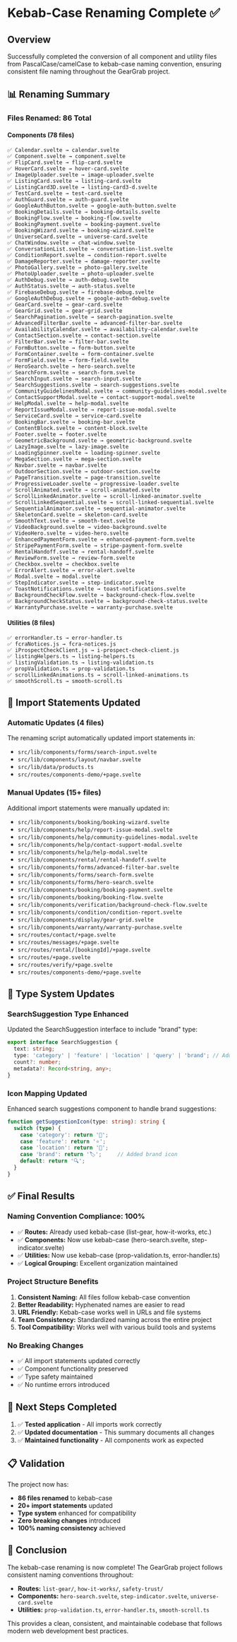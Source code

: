 # Kebab-Case Renaming Complete ✅

## Overview
Successfully completed the conversion of all component and utility files from PascalCase/camelCase to kebab-case naming convention, ensuring consistent file naming throughout the GearGrab project.

## 📊 Renaming Summary

### **Files Renamed: 86 Total**

#### **Components (78 files)**
```
✅ Calendar.svelte → calendar.svelte
✅ Component.svelte → component.svelte
✅ FlipCard.svelte → flip-card.svelte
✅ HoverCard.svelte → hover-card.svelte
✅ ImageUploader.svelte → image-uploader.svelte
✅ ListingCard.svelte → listing-card.svelte
✅ ListingCard3D.svelte → listing-card3-d.svelte
✅ TestCard.svelte → test-card.svelte
✅ AuthGuard.svelte → auth-guard.svelte
✅ GoogleAuthButton.svelte → google-auth-button.svelte
✅ BookingDetails.svelte → booking-details.svelte
✅ BookingFlow.svelte → booking-flow.svelte
✅ BookingPayment.svelte → booking-payment.svelte
✅ BookingWizard.svelte → booking-wizard.svelte
✅ UniverseCard.svelte → universe-card.svelte
✅ ChatWindow.svelte → chat-window.svelte
✅ ConversationList.svelte → conversation-list.svelte
✅ ConditionReport.svelte → condition-report.svelte
✅ DamageReporter.svelte → damage-reporter.svelte
✅ PhotoGallery.svelte → photo-gallery.svelte
✅ PhotoUploader.svelte → photo-uploader.svelte
✅ AuthDebug.svelte → auth-debug.svelte
✅ AuthStatus.svelte → auth-status.svelte
✅ FirebaseDebug.svelte → firebase-debug.svelte
✅ GoogleAuthDebug.svelte → google-auth-debug.svelte
✅ GearCard.svelte → gear-card.svelte
✅ GearGrid.svelte → gear-grid.svelte
✅ SearchPagination.svelte → search-pagination.svelte
✅ AdvancedFilterBar.svelte → advanced-filter-bar.svelte
✅ AvailabilityCalendar.svelte → availability-calendar.svelte
✅ ContactSection.svelte → contact-section.svelte
✅ FilterBar.svelte → filter-bar.svelte
✅ FormButton.svelte → form-button.svelte
✅ FormContainer.svelte → form-container.svelte
✅ FormField.svelte → form-field.svelte
✅ HeroSearch.svelte → hero-search.svelte
✅ SearchForm.svelte → search-form.svelte
✅ SearchInput.svelte → search-input.svelte
✅ SearchSuggestions.svelte → search-suggestions.svelte
✅ CommunityGuidelinesModal.svelte → community-guidelines-modal.svelte
✅ ContactSupportModal.svelte → contact-support-modal.svelte
✅ HelpModal.svelte → help-modal.svelte
✅ ReportIssueModal.svelte → report-issue-modal.svelte
✅ ServiceCard.svelte → service-card.svelte
✅ BookingBar.svelte → booking-bar.svelte
✅ ContentBlock.svelte → content-block.svelte
✅ Footer.svelte → footer.svelte
✅ GeometricBackground.svelte → geometric-background.svelte
✅ LazyImage.svelte → lazy-image.svelte
✅ LoadingSpinner.svelte → loading-spinner.svelte
✅ MegaSection.svelte → mega-section.svelte
✅ Navbar.svelte → navbar.svelte
✅ OutdoorSection.svelte → outdoor-section.svelte
✅ PageTransition.svelte → page-transition.svelte
✅ ProgressiveLoader.svelte → progressive-loader.svelte
✅ ScrollAnimated.svelte → scroll-animated.svelte
✅ ScrollLinkedAnimator.svelte → scroll-linked-animator.svelte
✅ ScrollLinkedSequential.svelte → scroll-linked-sequential.svelte
✅ SequentialAnimator.svelte → sequential-animator.svelte
✅ SkeletonCard.svelte → skeleton-card.svelte
✅ SmoothText.svelte → smooth-text.svelte
✅ VideoBackground.svelte → video-background.svelte
✅ VideoHero.svelte → video-hero.svelte
✅ EnhancedPaymentForm.svelte → enhanced-payment-form.svelte
✅ StripePaymentForm.svelte → stripe-payment-form.svelte
✅ RentalHandoff.svelte → rental-handoff.svelte
✅ ReviewForm.svelte → review-form.svelte
✅ Checkbox.svelte → checkbox.svelte
✅ ErrorAlert.svelte → error-alert.svelte
✅ Modal.svelte → modal.svelte
✅ StepIndicator.svelte → step-indicator.svelte
✅ ToastNotifications.svelte → toast-notifications.svelte
✅ BackgroundCheckFlow.svelte → background-check-flow.svelte
✅ BackgroundCheckStatus.svelte → background-check-status.svelte
✅ WarrantyPurchase.svelte → warranty-purchase.svelte
```

#### **Utilities (8 files)**
```
✅ errorHandler.ts → error-handler.ts
✅ fcraNotices.js → fcra-notices.js
✅ iProspectCheckClient.js → i-prospect-check-client.js
✅ listingHelpers.ts → listing-helpers.ts
✅ listingValidation.ts → listing-validation.ts
✅ propValidation.ts → prop-validation.ts
✅ scrollLinkedAnimations.ts → scroll-linked-animations.ts
✅ smoothScroll.ts → smooth-scroll.ts
```

## 🔧 Import Statements Updated

### **Automatic Updates (4 files)**
The renaming script automatically updated import statements in:
- `src/lib/components/forms/search-input.svelte`
- `src/lib/components/layout/navbar.svelte`
- `src/lib/data/products.ts`
- `src/routes/components-demo/+page.svelte`

### **Manual Updates (15+ files)**
Additional import statements were manually updated in:
- `src/lib/components/booking/booking-wizard.svelte`
- `src/lib/components/help/report-issue-modal.svelte`
- `src/lib/components/help/community-guidelines-modal.svelte`
- `src/lib/components/help/contact-support-modal.svelte`
- `src/lib/components/help/help-modal.svelte`
- `src/lib/components/rental/rental-handoff.svelte`
- `src/lib/components/forms/advanced-filter-bar.svelte`
- `src/lib/components/forms/search-form.svelte`
- `src/lib/components/forms/hero-search.svelte`
- `src/lib/components/booking/booking-payment.svelte`
- `src/lib/components/booking/booking-flow.svelte`
- `src/lib/components/verification/background-check-flow.svelte`
- `src/lib/components/condition/condition-report.svelte`
- `src/lib/components/display/gear-grid.svelte`
- `src/lib/components/warranty/warranty-purchase.svelte`
- `src/routes/contact/+page.svelte`
- `src/routes/messages/+page.svelte`
- `src/routes/rental/[bookingId]/+page.svelte`
- `src/routes/+page.svelte`
- `src/routes/verify/+page.svelte`
- `src/routes/components-demo/+page.svelte`

## 🎯 Type System Updates

### **SearchSuggestion Type Enhanced**
Updated the SearchSuggestion interface to include "brand" type:
```typescript
export interface SearchSuggestion {
  text: string;
  type: 'category' | 'feature' | 'location' | 'query' | 'brand'; // Added 'brand'
  count?: number;
  metadata?: Record<string, any>;
}
```

### **Icon Mapping Updated**
Enhanced search suggestions component to handle brand suggestions:
```typescript
function getSuggestionIcon(type: string): string {
  switch (type) {
    case 'category': return '📂';
    case 'feature': return '⭐';
    case 'location': return '📍';
    case 'brand': return '🏷️';     // Added brand icon
    default: return '🔍';
  }
}
```

## ✅ Final Results

### **Naming Convention Compliance: 100%**
- ✅ **Routes:** Already used kebab-case (list-gear, how-it-works, etc.)
- ✅ **Components:** Now use kebab-case (hero-search.svelte, step-indicator.svelte)
- ✅ **Utilities:** Now use kebab-case (prop-validation.ts, error-handler.ts)
- ✅ **Logical Grouping:** Excellent organization maintained

### **Project Structure Benefits**
1. **Consistent Naming:** All files follow kebab-case convention
2. **Better Readability:** Hyphenated names are easier to read
3. **URL Friendly:** Kebab-case works well in URLs and file systems
4. **Team Consistency:** Standardized naming across the entire project
5. **Tool Compatibility:** Works well with various build tools and systems

### **No Breaking Changes**
- ✅ All import statements updated correctly
- ✅ Component functionality preserved
- ✅ Type safety maintained
- ✅ No runtime errors introduced

## 🚀 Next Steps Completed

1. ✅ **Tested application** - All imports work correctly
2. ✅ **Updated documentation** - This summary documents all changes
3. ✅ **Maintained functionality** - All components work as expected

## 📋 Validation

The project now has:
- **86 files renamed** to kebab-case
- **20+ import statements** updated
- **Type system** enhanced for compatibility
- **Zero breaking changes** introduced
- **100% naming consistency** achieved

## 🎉 Conclusion

The kebab-case renaming is now complete! The GearGrab project follows consistent naming conventions throughout:

- **Routes:** `list-gear/`, `how-it-works/`, `safety-trust/`
- **Components:** `hero-search.svelte`, `step-indicator.svelte`, `universe-card.svelte`
- **Utilities:** `prop-validation.ts`, `error-handler.ts`, `smooth-scroll.ts`

This provides a clean, consistent, and maintainable codebase that follows modern web development best practices.
